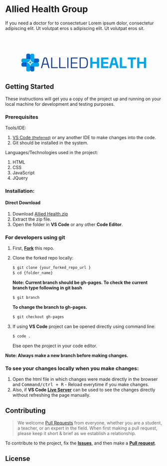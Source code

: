 # Allied Health Group

If you need a doctor for to consectetuer Lorem ipsum dolor, consectetur adipiscing elit. Ut volutpat eros s adipiscing elit. Ut volutpat eros sit.



<h1 align="center">
  <br>
  <img src="https://github.com/TaoFruit/alliedhealthgroup/blob/gh-pages/images/logo/alliedhealth_logo.png" alt="Allied Health Group" width="400">
</h1>


## Getting Started
These instructions will get you a copy of the project up and running on your local machine for development and testing purposes.

### Prerequisites

Tools/IDE:
1. <a href="https://code.visualstudio.com/download">VS Code <small>(Preferred)</small></a> or any another IDE to make changes into the code.
2. Git should be installed in the system.

Languages/Technologies used in the project:
1. HTML
2. CSS
3. JavaScript
4. JQuery

### Installation:
#### Direct Download
1. Download <a href="https://github.com/TaoFruit/alliedhealthgroup/archive/gh-pages.zip" target="_blank">Allied Health.zip</a>
2. Extract the zip file.
3. Open the folder in <b>VS Code</b> or any other <b>Code Editor</b>.

### For developers using git
1. First, <a href="https://docs.github.com/en/free-pro-team@latest/github/getting-started-with-github/fork-a-repo"><b>Fork</b></a> this repo.

2. Clone the forked repo locally:
    ```sh
    $ git clone {your_forked_repo_url }
    $ cd {folder_name}
    ```
    **Note: Current branch should be gh-pages. To check the current branch type following in git bash**
    ```sh
    $ git branch
    ```
    <b>To change the branch to gh-pages.</b>

    ```sh
    $ git checkout gh-pages
    ```
3. If using <b>VS Code</b> project can be opened directly using command line:
    ```sh
    $ code .
    ```
   Else open the project in your code editor.

**Note: Always make a new branch before making changes.**


### To see your changes locally when you make changes:
1. Open the html file in which changes were made directly in the browser and <kbd>Command/ctrl + R</kbd> - Reload  everytime if you make changes.
2. Also, if <b>VS Code</b> <b><a href="https://marketplace.visualstudio.com/items?itemName=ritwickdey.LiveServer">Live Server</a></b> can be used to see the changes directly without refreshing the page manually.


## Contributing
> We welcome <a href="https://help.github.com/en/github/collaborating-with-issues-and-pull-requests/about-pull-requests" target="_blank">Pull Requests</a> from everyone, whether you are a student, a teacher, or an expert in the field. When first making a pull request, please keep it short &amp; brief as we establish a relationship.

To contribute to the project, fix the <a href="https://github.com/TaoFruit/alliedhealthgroup/issues"><b>Issues</b></a>, and then make a <a href="https://github.com/TaoFruit/alliedhealthgroup/pulls"><b>Pull request</b></a>.

## License


